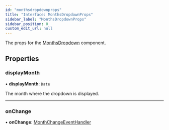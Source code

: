 ```yaml
---
id: "monthsdropdownprops"
title: "Interface: MonthsDropdownProps"
sidebar_label: "MonthsDropdownProps"
sidebar_position: 0
custom_edit_url: null
---
```


The props for the [MonthsDropdown](../functions/monthsdropdown.md) component.

## Properties

### displayMonth

• **displayMonth**: `Date`

The month where the dropdown is displayed.

___

### onChange

• **onChange**: [MonthChangeEventHandler](../types/monthchangeeventhandler.md)
